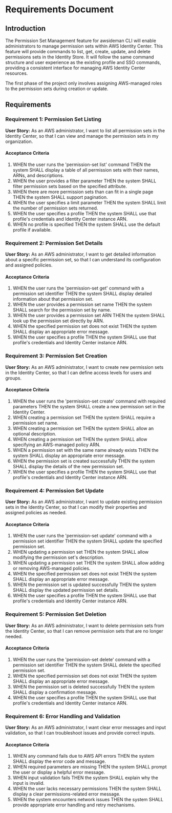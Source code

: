 # Requirements Document

## Introduction

The Permission Set Management feature for awsideman CLI will enable administrators to manage permission sets within AWS Identity Center. This feature will provide commands to list, get, create, update, and delete permissions sets in the Identity Store. It will follow the same command structure and user experience as the existing profile and SSO commands, providing a consistent interface for managing AWS Identity Center resources.

The first phase of the project only involves assigning AWS-managed roles to the permission sets during creation or update.

## Requirements

### Requirement 1: Permission Set Listing

**User Story:** As an AWS administrator, I want to list all permission sets in the Identity Center, so that I can view and manage the permission sets in my organization.

#### Acceptance Criteria

1. WHEN the user runs the 'permission-set list' command THEN the system SHALL display a table of all permission sets with their names, ARNs, and descriptions.
2. WHEN the user provides a filter parameter THEN the system SHALL filter permission sets based on the specified attribute.
3. WHEN there are more permission sets than can fit in a single page THEN the system SHALL support pagination.
4. WHEN the user specifies a limit parameter THEN the system SHALL limit the number of permission sets returned.
5. WHEN the user specifies a profile THEN the system SHALL use that profile's credentials and Identity Center instance ARN.
6. WHEN no profile is specified THEN the system SHALL use the default profile if available.

### Requirement 2: Permission Set Details

**User Story:** As an AWS administrator, I want to get detailed information about a specific permission set, so that I can understand its configuration and assigned policies.

#### Acceptance Criteria

1. WHEN the user runs the 'permission-set get' command with a permission set identifier THEN the system SHALL display detailed information about that permission set.
2. WHEN the user provides a permission set name THEN the system SHALL search for the permission set by name.
3. WHEN the user provides a permission set ARN THEN the system SHALL look up the permission set directly by ARN.
4. WHEN the specified permission set does not exist THEN the system SHALL display an appropriate error message.
5. WHEN the user specifies a profile THEN the system SHALL use that profile's credentials and Identity Center instance ARN.

### Requirement 3: Permission Set Creation

**User Story:** As an AWS administrator, I want to create new permission sets in the Identity Center, so that I can define access levels for users and groups.

#### Acceptance Criteria

1. WHEN the user runs the 'permission-set create' command with required parameters THEN the system SHALL create a new permission set in the Identity Center.
2. WHEN creating a permission set THEN the system SHALL require a permission set name.
3. WHEN creating a permission set THEN the system SHALL allow an optional description.
4. WHEN creating a permission set THEN the system SHALL allow specifying an AWS-managed policy ARN.
5. WHEN a permission set with the same name already exists THEN the system SHALL display an appropriate error message.
6. WHEN the permission set is created successfully THEN the system SHALL display the details of the new permission set.
7. WHEN the user specifies a profile THEN the system SHALL use that profile's credentials and Identity Center instance ARN.

### Requirement 4: Permission Set Update

**User Story:** As an AWS administrator, I want to update existing permission sets in the Identity Center, so that I can modify their properties and assigned policies as needed.

#### Acceptance Criteria

1. WHEN the user runs the 'permission-set update' command with a permission set identifier THEN the system SHALL update the specified permission set.
2. WHEN updating a permission set THEN the system SHALL allow modifying the permission set's description.
3. WHEN updating a permission set THEN the system SHALL allow adding or removing AWS-managed policies.
4. WHEN the specified permission set does not exist THEN the system SHALL display an appropriate error message.
5. WHEN the permission set is updated successfully THEN the system SHALL display the updated permission set details.
6. WHEN the user specifies a profile THEN the system SHALL use that profile's credentials and Identity Center instance ARN.

### Requirement 5: Permission Set Deletion

**User Story:** As an AWS administrator, I want to delete permission sets from the Identity Center, so that I can remove permission sets that are no longer needed.

#### Acceptance Criteria

1. WHEN the user runs the 'permission-set delete' command with a permission set identifier THEN the system SHALL delete the specified permission set.
2. WHEN the specified permission set does not exist THEN the system SHALL display an appropriate error message.
3. WHEN the permission set is deleted successfully THEN the system SHALL display a confirmation message.
4. WHEN the user specifies a profile THEN the system SHALL use that profile's credentials and Identity Center instance ARN.

### Requirement 6: Error Handling and Validation

**User Story:** As an AWS administrator, I want clear error messages and input validation, so that I can troubleshoot issues and provide correct inputs.

#### Acceptance Criteria

1. WHEN any command fails due to AWS API errors THEN the system SHALL display the error code and message.
2. WHEN required parameters are missing THEN the system SHALL prompt the user or display a helpful error message.
3. WHEN input validation fails THEN the system SHALL explain why the input is invalid.
4. WHEN the user lacks necessary permissions THEN the system SHALL display a clear permissions-related error message.
5. WHEN the system encounters network issues THEN the system SHALL provide appropriate error handling and retry mechanisms.
